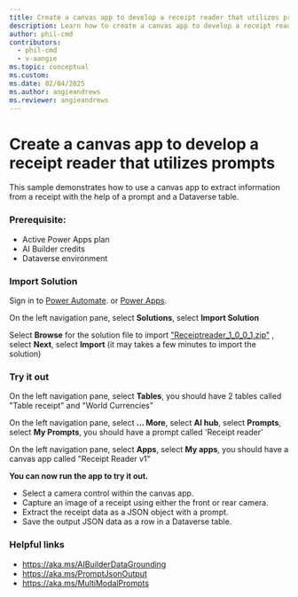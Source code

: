 ```yaml
---
title: Create a canvas app to develop a receipt reader that utilizes prompts
description: Learn how to create a canvas app to develop a receipt reader that utilizes prompts.
author: phil-cmd
contributors:
  - phil-cmd
  - v-aangie
ms.topic: conceptual
ms.custom:
ms.date: 02/04/2025
ms.author: angieandrews
ms.reviewer: angieandrews
---
```


# Create a canvas app to develop a receipt reader that utilizes prompts

This sample demonstrates how to use a canvas app to extract information from a receipt with the help of a prompt and a Dataverse table.


### Prerequisite: 

- Active Power Apps plan
- AI Builder credits
- Dataverse environment

### Import Solution

Sign in to [Power Automate](https://make.powerautomate.com/). or [Power Apps](https://make.powerapps.com/).

On the left navigation pane, select **Solutions**, select **Import Solution**

Select **Browse** for the solution file to import ["Receiptreader_1_0_0_1.zip"](https://go.microsoft.com/fwlink/?linkid=2301859) , select **Next**, select **Import**
(it may takes a few minutes to import the solution)

### Try it out

On the left navigation pane, select **Tables**, you should have 2 tables called "Table receipt" and "World Currencies"

On the left navigation pane, select **... More**, select **AI hub**, select **Prompts**, select **My Prompts**, you should have a prompt called 'Receipt reader'

On the left navigation pane, select **Apps**, select **My apps**, you should have a canvas app called "Receipt Reader v1"

**You can now run the app to try it out.**

- Select a camera control within the canvas app.
- Capture an image of a receipt using either the front or rear camera.
- Extract the receipt data as a JSON object with a prompt.
- Save the output JSON data as a row in a Dataverse table.

### Helpful links

- https://aka.ms/AIBuilderDataGrounding
- https://aka.ms/PromptJsonOutput
- https://aka.ms/MultiModalPrompts

